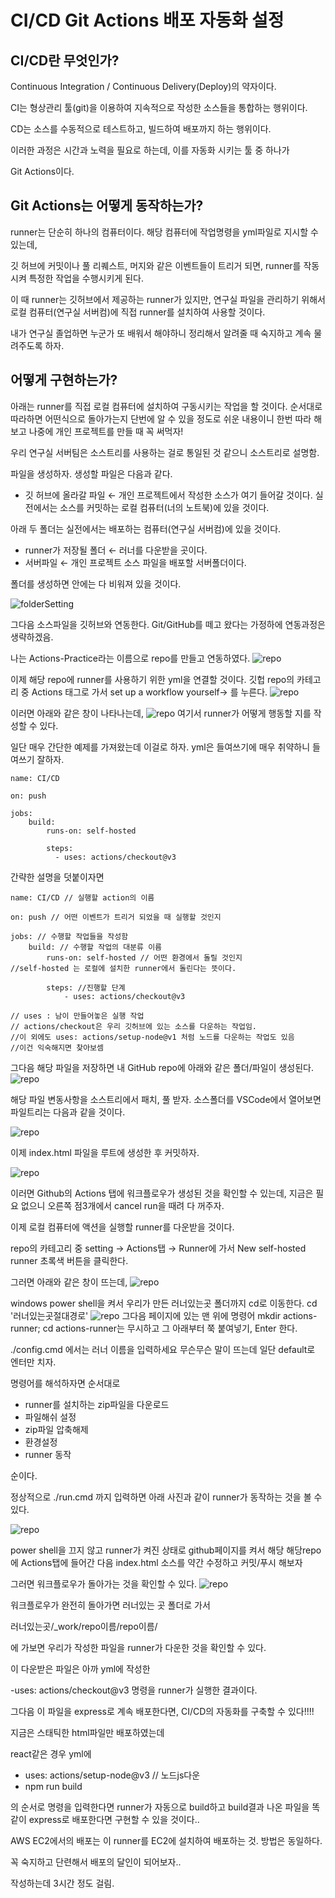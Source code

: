 # CI/CD Git Actions 배포 자동화 설정

## CI/CD란 무엇인가?

Continuous Integration / Continuous Delivery(Deploy)의 약자이다.

CI는 형상관리 툴(git)을 이용하여 지속적으로 작성한 소스들을 통합하는 행위이다.

CD는 소스를 수동적으로 테스트하고, 빌드하여 배포까지 하는 행위이다.

이러한 과정은 시간과 노력을 필요로 하는데, 이를 자동화 시키는 툴 중 하나가

Git Actions이다.

## Git Actions는 어떻게 동작하는가?

runner는 단순히 하나의 컴퓨터이다. 해당 컴퓨터에 작업명령을 yml파일로 지시할 수 있는데,

깃 허브에 커밋이나 풀 리퀘스트, 머지와 같은 이벤트들이 트리거 되면, runner를 작동시켜 특정한 작업을 수행시키게 된다.

이 때 runner는 깃허브에서 제공하는 runner가 있지만, 연구실 파일을 관리하기 위해서 로컬 컴퓨터(연구실 서버컴)에 직접 runner를 설치하여 사용할 것이다.

내가 연구실 졸업하면 누군가 또 배워서 해야하니 정리해서 알려줄 때 숙지하고 계속 물려주도록 하자.

## 어떻게 구현하는가?

아래는 runner를 직접 로컬 컴퓨터에 설치하여 구동시키는 작업을 할 것이다.
순서대로 따라하면 어떤식으로 돌아가는지 단번에 알 수 있을 정도로 쉬운 내용이니
한번 따라 해 보고 나중에 개인 프로젝트를 만들 때 꼭 써먹자!

우리 연구실 서버팀은 소스트리를 사용하는 걸로 통일된 것 같으니 소스트리로 설명함.

파일을 생성하자. 생성할 파일은 다음과 같다.

- 깃 허브에 올라갈 파일 ← 개인 프로젝트에서 작성한 소스가 여기 들어갈 것이다. 실전에서는 소스를 커밋하는 로컬 컴퓨터(너의 노트북)에 있을 것이다.

아래 두 폴더는 실전에서는 배포하는 컴퓨터(연구실 서버컴)에 있을 것이다.

- runner가 저장될 폴더 ← 러너를 다운받을 곳이다.
- 서버파일 ← 개인 프로젝트 소스 파일을 배포할 서버폴더이다.

폴더를 생성하면 안에는 다 비워져 있을 것이다.

![folderSetting](./image/빈폴더.png)

그다음 소스파일을 깃허브와 연동한다. Git/GitHub를 떼고 왔다는 가정하에 연동과정은 생략하겠음.

나는 Actions-Practice라는 이름으로 repo를 만들고 연동하였다.
![repo](./image/Actions-Practice.png)

이제 해당 repo에 runner를 사용하기 위한 yml을 연결할 것이다.
깃헙 repo의 카테고리 중 Actions 태그로 가서 set up a workflow yourself→ 를 누른다.
![repo](./image/set-up-a-workflow.png)

이러면 아래와 같은 창이 나타나는데,
![repo](./image/onyml.png)
여기서 runner가 어떻게 행동할 지를 작성할 수 있다.

일단 매우 간단한 예제를 가져왔는데 이걸로 하자.
yml은 들여쓰기에 매우 취약하니 들여쓰기 잘하자.

```
name: CI/CD

on: push

jobs:
    build:
        runs-on: self-hosted

        steps:
          - uses: actions/checkout@v3
```

간략한 설명을 덧붙이자면

```
name: CI/CD // 실행할 action의 이름

on: push // 어떤 이벤트가 트리거 되었을 때 실행할 것인지

jobs: // 수행할 작업들을 작성함
    build: // 수행할 작업의 대분류 이름
        runs-on: self-hosted // 어떤 환경에서 돌릴 것인지
//self-hosted 는 로컬에 설치한 runner에서 돌린다는 뜻이다.

        steps: //진행할 단계
            - uses: actions/checkout@v3

// uses : 남이 만들어놓은 실행 작업
// actions/checkout은 우리 깃허브에 있는 소스를 다운하는 작업임.
//이 외에도 uses: actions/setup-node@v1 처럼 노드를 다운하는 작업도 있음
//이건 익숙해지면 찾아보셈
```

그다음 해당 파일을 저장하면 내 GitHub repo에 아래와 같은 폴더/파일이 생성된다.
![repo](./image/saveyml.png)

해당 파일 변동사항을 소스트리에서 패치, 풀 받자.
소스폴더를 VSCode에서 열어보면 파일트리는 다음과 같을 것이다.

![repo](./image/tree.png)

이제 index.html 파일을 루트에 생성한 후 커밋하자.

![repo](./image/tree2.png)

이러면 Github의 Actions 탭에 워크플로우가 생성된 것을 확인할 수 있는데, 지금은 필요 없으니 오른쪽 점3개에서 cancel run을 때려 다 꺼주자.

이제 로컬 컴퓨터에 액션을 실행할 runner를 다운받을 것이다.

repo의 카테고리 중 setting → Actions탭 → Runner에 가서
New self-hosted runner 초록색 버튼을 클릭한다.

그러면 아래와 같은 창이 뜨는데,
![repo](./image/runnerdown.png)

windows power shell을 켜서
우리가 만든 러너있는곳 폴더까지 cd로 이동한다.
cd '러너있는곳절대경로'
![repo](./image/powershell.png)
그다음 페이지에 있는 맨 위에 명령어
mkdir actions-runner; cd actions-runner는 무시하고
그 아래부터 쭉 붙여넣기, Enter 한다.

./config.cmd 에서는 러너 이름을 입력하세요 무슨무슨 말이 뜨는데
일단 default로 엔터만 치자.

명령어를 해석하자면 순서대로

- runner를 설치하는 zip파일을 다운로드
- 파일해쉬 설정
- zip파일 압축해제
- 환경설정
- runner 동작

순이다.

정상적으로 ./run.cmd 까지 입력하면 아래 사진과 같이 runner가 동작하는 것을 볼 수 있다.

![repo](./image/runrunner.png)

power shell을 끄지 않고 runner가 켜진 상태로
github페이지를 켜서 해당 해당repo에 Actions탭에 들어간 다음
index.html 소스를 약간 수정하고 커밋/푸시 해보자

그러면 워크플로우가 돌아가는 것을 확인할 수 있다.
![repo](./image/runflow.png)

워크플로우가 완전히 돌아가면 러너있는 곳 폴더로 가서

러너있는곳/\_work/repo이름/repo이름/

에 가보면 우리가 작성한 파일을 runner가 다운한 것을 확인할 수 있다.

이 다운받은 파일은 아까 yml에 작성한

-uses: actions/checkout@v3 명령을 runner가 실행한 결과이다.

그다음 이 파일을 express로 계속 배포한다면, CI/CD의 자동화를 구축할 수 있다!!!!

지금은 스태틱한 html파일만 배포하였는데

react같은 경우 yml에

- uses: actions/setup-node@v3 // 노드js다운
- npm run build

의 순서로 명령을 입력한다면
runner가 자동으로 build하고 build결과 나온 파일을
똑같이 express로 배포한다면 구현할 수 있을 것이다..

AWS EC2에서의 배포는 이 runner를 EC2에 설치하여 배포하는 것.
방법은 동일하다.

꼭 숙지하고 단련해서 배포의 달인이 되어보자..

작성하는데 3시간 정도 걸림.
